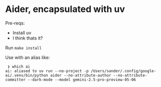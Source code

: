 # Aider, encapsulated with uv

Pre-reqs:

- Install uv
- I think thats it?

Run `make install`

Use with an alias like:
```
 ❯ which ai
ai: aliased to uv run --no-project -p /Users/sander/.config/google-ai/.venv/bin/python aider --no-attribute-author --no-attribute-committer --dark-mode --model gemini-2.5-pro-preview-05-06
```
